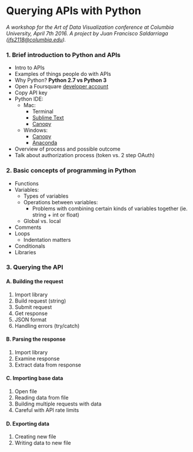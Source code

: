 # Querying APIs with Python
*A workshop for the Art of Data Visualization conference at Columbia University, April 7th 2016. A project by Juan Francisco Saldarriaga (jfs2118@columbia.edu).*

### 1. Brief introduction to Python and APIs
* Intro to APIs
* Examples of things people do with APIs
* Why Python? **Python 2.7 vs Python 3**
* Open a Foursquare [developer account](https://developer.foursquare.com/)
* Copy API key
* Python IDE:
  * Mac:
    * Terminal
    * [Sublime Text](https://www.sublimetext.com/)
    * [Canopy](https://www.enthought.com/products/canopy/)
  * Windows:
    * [Canopy](https://www.enthought.com/products/canopy/)
    * [Anaconda](https://www.continuum.io/downloads)
* Overview of process and possible outcome
* Talk about authorization process (token vs. 2 step OAuth)

### 2. Basic concepts of programming in Python
* Functions
* Variables:
  * Types of variables
  * Operations between variables:
    * Problems with combining certain kinds of variables together (ie. string + int or float)
  * Global vs. local
* Comments
* Loops
  * Indentation matters
* Conditionals
* Libraries

### 3. Querying the API

#### A. Building the request
1. Import library
2. Build request (string)
3. Submit request
4. Get response
5. JSON format
6. Handling errors (try/catch)

#### B. Parsing the response
1. Import library
2. Examine response
3. Extract data from response

#### C. Importing base data
1. Open file
2. Reading data from file
3. Building multiple requests with data
4. Careful with API rate limits

#### D. Exporting data
1. Creating new file
2. Writing data to new file